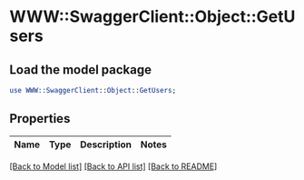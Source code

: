 # WWW::SwaggerClient::Object::GetUsers

## Load the model package
```perl
use WWW::SwaggerClient::Object::GetUsers;
```

## Properties
Name | Type | Description | Notes
------------ | ------------- | ------------- | -------------

[[Back to Model list]](../README.md#documentation-for-models) [[Back to API list]](../README.md#documentation-for-api-endpoints) [[Back to README]](../README.md)


